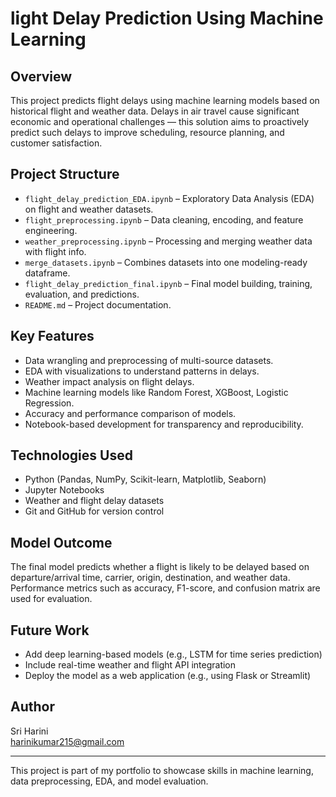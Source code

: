 # light Delay Prediction Using Machine Learning

##  Overview
This project predicts flight delays using machine learning models based on historical flight and weather data. Delays in air travel cause significant economic and operational challenges — this solution aims to proactively predict such delays to improve scheduling, resource planning, and customer satisfaction.

## Project Structure

- `flight_delay_prediction_EDA.ipynb` – Exploratory Data Analysis (EDA) on flight and weather datasets.
- `flight_preprocessing.ipynb` – Data cleaning, encoding, and feature engineering.
- `weather_preprocessing.ipynb` – Processing and merging weather data with flight info.
- `merge_datasets.ipynb` – Combines datasets into one modeling-ready dataframe.
- `flight_delay_prediction_final.ipynb` – Final model building, training, evaluation, and predictions.
- `README.md` – Project documentation.

##  Key Features

- Data wrangling and preprocessing of multi-source datasets.
- EDA with visualizations to understand patterns in delays.
- Weather impact analysis on flight delays.
- Machine learning models like Random Forest, XGBoost, Logistic Regression.
- Accuracy and performance comparison of models.
- Notebook-based development for transparency and reproducibility.

##  Technologies Used

- Python (Pandas, NumPy, Scikit-learn, Matplotlib, Seaborn)
- Jupyter Notebooks
- Weather and flight delay datasets
- Git and GitHub for version control

##  Model Outcome

The final model predicts whether a flight is likely to be delayed based on departure/arrival time, carrier, origin, destination, and weather data. Performance metrics such as accuracy, F1-score, and confusion matrix are used for evaluation.

##  Future Work

- Add deep learning-based models (e.g., LSTM for time series prediction)
- Include real-time weather and flight API integration
- Deploy the model as a web application (e.g., using Flask or Streamlit)

## Author

Sri Harini  
 harinikumar215@gmail.com

---

 This project is part of my portfolio to showcase skills in machine learning, data preprocessing, EDA, and model evaluation.
